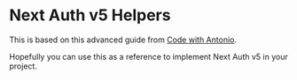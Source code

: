 # Next Auth v5 Helpers

This is based on this advanced guide from [Code with Antonio](https://www.youtube.com/watch?v=1MTyCvS05V4).

Hopefully you can use this as a reference to implement Next Auth v5 in your project.